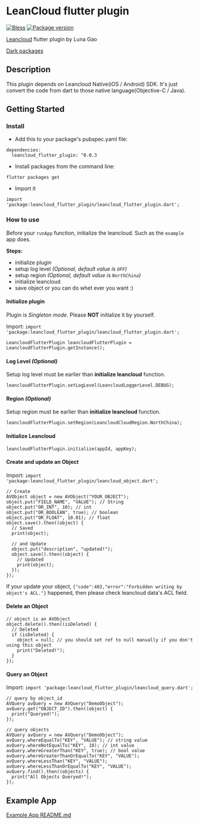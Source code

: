 # LeanCloud flutter plugin
[![Bless](https://cdn.rawgit.com/LunaGao/BlessYourCodeTag/master/tags/god.svg)](http://lunagao.github.io/BlessYourCodeTag/)
[![Package version](https://img.shields.io/badge/dynamic/json.svg?url=https://pub.dartlang.org/packages/leancloud_flutter_plugin.json&label=dart&query=$.versions[-1:]&colorB=blue)](https://shields.io/)

[Leancloud](https://leancloud.cn/) flutter plugin by Luna Gao

[Dark packages](https://pub.dartlang.org/packages/leancloud_flutter_plugin)

## Description
This plugin depends on Leancloud Native(iOS / Android) SDK. It's just convert the code from dart to those native language(Objective-C / Java).

## Getting Started

### Install

* Add this to your package's pubspec.yaml file:
```
dependencies:
  leancloud_flutter_plugin: ^0.0.3
```
* Install packages from the command line:
```
flutter packages get
```
* Import it
```
import 'package:leancloud_flutter_plugin/leancloud_flutter_plugin.dart';
```

### How to use
Before your `runApp` function, initialize the leancloud. Such as the `example` app does.

**Steps:** 
* initialize plugin
* setup log level *(Optional, default value is `OFF`)*
* setup region *(Optional, default value is `NorthChina`)*
* initialize leancloud
* save object or you can do whet ever you want :)

#### Initialize plugin
Plugin is *Singleton mode*. Please **NOT** initialize it by yourself.

Import: `import 'package:leancloud_flutter_plugin/leancloud_flutter_plugin.dart';`

```
LeancloudFlutterPlugin leancloudFlutterPlugin = LeancloudFlutterPlugin.getInstance();
```
#### Log Level *(Optional)*
Setup log level must be earlier than **initialize leancloud** function.
```
leancloudFlutterPlugin.setLogLevel(LeancloudLoggerLevel.DEBUG);
```
#### Region *(Optional)*
Setup region must be earlier than **initialize leancloud** function.
```
leancloudFlutterPlugin.setRegion(LeancloudCloudRegion.NorthChina);
```
#### Initialize Leancloud
```
leancloudFlutterPlugin.initialize(appId, appKey);
```
#### Create and update an Object
Import: `import 'package:leancloud_flutter_plugin/leancloud_object.dart';`

```
// Create
AVObject object = new AVObject("YOUR_OBJECT");
object.put("FIELD_NAME", "VALUE"); // String
object.put("OR_INT", 10); // int
object.put("OR_BOOLEAN", true); // boolean
object.put("OR_FLOAT", 10.01); // float
object.save().then((object) {
  // Saved
  print(object);
  
  // and Update
  object.put("description", "updated!");
  object.save().then((object) {
    // Updated
    print(object);
  });
});

```
If your update your object, `{"code":403,"error":"Forbidden writing by object's ACL."}` happened, 
then please check leancloud data's ACL field. 

#### Delete an Object
```
// object is an AVObject
object.delete().then((isDeleted) {
  // Deleted
  if (isDeleted) {
    object = null; // you should set ref to null manually if you don't using this object
    print("Deleted!");
  }
});

```

#### Query an Object
Import: `import 'package:leancloud_flutter_plugin/leancloud_query.dart';`
```
// query by object_id
AVQuery avQuery = new AVQuery("DemoObject");
avQuery.get("OBJECT_ID").then((object) {
  print("Queryed!");
});

// query objects
AVQuery avQuery = new AVQuery("DemoObject");
avQuery.whereEqualTo("KEY", "VALUE"); // string value
avQuery.whereNotEqualTo("KEY", 10); // int value
avQuery.whereGreaterThan("KEY", true); // bool value
avQuery.whereGreaterThanOrEqualTo("KEY", "VALUE");
avQuery.whereLessThan("KEY", "VALUE");
avQuery.whereLessThanOrEqualTo("KEY", "VALUE");
avQuery.find().then((objects) {
  print("All Objects Queryed!");
});
```

## Example App

[Example App README.md](https://github.com/LunaGao/leancloud_flutter_plugin/blob/master/example/README.md)


